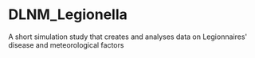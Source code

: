 # DLNM_Legionella
A short simulation study that creates and analyses data on Legionnaires' disease and meteorological factors

